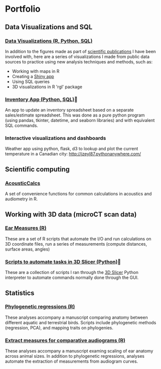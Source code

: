 # Portfolio

## Data Visualizations and SQL
### [Data Visualizations (R, Python, SQL)](https://github.com/jzeyl/Data-visualizations)
In addition to the figures made as part of [scientific publications](https://scholar.google.com/citations?user=zJmtjBYAAAAJ&hl=en) I have been involved with, here are a series of visualizations I made from public data sources to practice using new analysis techniques and methods, such as:  
  * Working with maps in R    
  * Creating a [Shiny app](https://jeff-zeyl.shinyapps.io/shiny_rent_app/?_ga=2.107511364.7932263.1627397886-968041279.1627397886)  
  * Using SQL queries
  * 3D visualizations in R 'rgl' package
  
 ### [Inventory App (Python, SQL)](https://github.com/jzeyl/Inventory-app):snake:
 An app to update an inventory spreadsheet based on a separate sales/estimate spreadsheet. This was done as a pure python program (using pandas, tkinter, datetime, and seaborn libraries) and with equivalent SQL commands.
 
### Interactive visualizations and dashboards
Weather app using python, flask, d3 to lookup and plot the current temperature in a Canadian city:
http://jzeyl87.pythonanywhere.com/

## Scientific computing
### [AcousticCalcs](https://github.com/jzeyl/AcousticCalcs)
A set of convenience functions for common calculations in acoustics and audiometry in R.

## Working with 3D data (microCT scan data)
### [Ear Measures (R)](https://github.com/jzeyl/Ear-Measures)
These are a set of R scripts that automate the I/O and run calculations on 3D coordinate files, run a series of measurements (compute distances, surface areas, angles)
### [Scripts to automate tasks in 3D Slicer (Python)](https://github.com/jzeyl/3D-Slicer-Scripts):snake:
These are a collection of scripts I ran through the [3D Slicer](https://www.slicer.org/) Python interpreter to automate commands normally done through the GUI. 

## Statistics
### [Phylogenetic regressions (R)](https://github.com/jzeyl/A-T-Statistics)  
These analyses accompany a manuscript comparing anatomy between different aquatic and terrestrial birds. Scripts include phylogenetic methods (regression, PCA), and mapping traits on phylogenies.
### [Extract measures for comparative audiograms (R)](https://github.com/jzeyl/Scaling_2021)
These analyses accompany a manuscript examing scaling of ear anatomy across animal sizes. In addition to phylogenetic regressions, analyses automate the extraction of measurements from audiogram curves.
